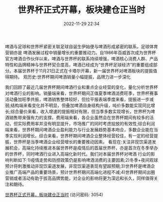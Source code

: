 ﻿---
title: 世界杯正式开幕，板块建仓正当时
date: 2022-11-29 22:34
updated: 
---

啤酒与足球和世界杯紧密关联足球自诞生伊始便与啤酒形成紧密的联系，足球体育营销亦是
啤酒发展过程中销量增长的重要推动力。自1986年百威首次成为世界杯官方啤酒合作伙伴以来，啤酒与世界杯的联系持续增强，啤酒核心消费人群、产品特性和品牌精神与世界杯契合度高，啤酒已经成为“世界杯足球经济”的重要组成部分。本届世界杯于11月21日正式在卡塔尔开幕，新一届世界杯对啤酒板块的提振值得期待。
观历史:世界杯期间啤酒销量小幅提振，品牌力进一步深化
<!-- more -->
我们回顾了最近几届世界杯期间啤酒行业和重点企业经营的变化，量化分析世界杯对啤酒行业的影响。销量端来看，世界杯期间正值夏季啤酒消费旺季，世界杯赛事活动叠加旺季共振，啤酒销售整体较好，但拉平报表端季度来看，提振进一步减弱;结构端来看变化并不明显，但叠加啤酒自身结构升级，吨价多数能实现同比增长;综合量价来看，收入增速的提振相对有限，但当季多数实现增长，世界杯为啤酒销售带来强有力的支撑。费用端来看，各企业虽然会在世界杯期间有较多的活动，但实际费用率并没有明显提升，市场推广的同时考虑投放的有效性;综合利润端来看，世界杯期间啤酒企业盈利能力与行业发展趋势基本吻合，多数企业能在当季实现利润增长。综合来看，世界杯期间啤酒企业整体经营较佳，有一定的经营提振，世界杯是当季啤酒企业经营增长的重要推动因素。
看现在:关注非现饮渠道发展机会，高端化持续推进本届世界杯是疫情后的首届世界杯，亦是首次在冬季举办的世界杯，同时啤酒行业进入高端化新时代。我们对本届世界杯对啤酒
行业的影响判断如下:1)疫情走势和防控政策仍是影响啤酒消费的主要因素;2)冬季+夜间观球预计将刺激推动非现饮渠道发展，非现饮渠道表现有望超预期;3)世界杯是啤酒企业推广高端产品的重要场景，预计世界杯期间高端化进程不减;4)世界杯期间出圈营销或者活动有助于拔高品牌势能，对企业的影响将更为深远和长久，同样值得关注和期待。

[世界杯正式开幕，板块建仓正当时](https://url12.ctfile.com/f/3948612-735796892-0fd8bf?p=3054)
(访问密码: 3054)

